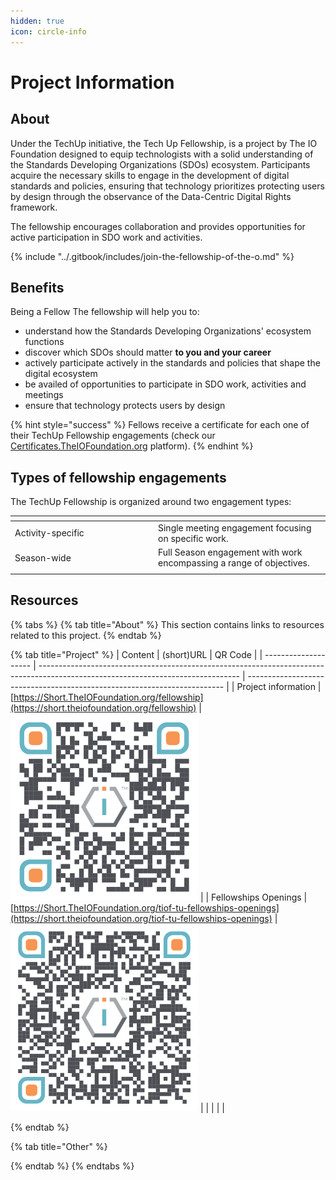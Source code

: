 ```yaml
---
hidden: true
icon: circle-info
---
```


# Project Information

## About

Under the TechUp initiative, the Tech Up Fellowship, is a project by The IO Foundation designed to equip technologists with a solid understanding of the Standards Developing Organizations (SDOs) ecosystem. Participants acquire the necessary skills to engage in the development of digital standards and policies, ensuring that technology prioritizes protecting users by design through the observance of the Data-Centric Digital Rights framework.

The fellowship encourages collaboration and provides opportunities for active participation in SDO work and activities.

{% include "../.gitbook/includes/join-the-fellowship-of-the-o.md" %}

## Benefits

Being a Fellow The fellowship will help you to:

* understand how the Standards Developing Organizations' ecosystem functions
* discover which SDOs should matter **to you and your career**
* actively participate actively in the standards and policies that shape the digital ecosystem
* be availed of opportunities to participate in SDO work, activities and meetings
* ensure that technology protects users by design

{% hint style="success" %}
Fellows receive a certificate for each one of their TechUp Fellowship engagements (check our [Certificates.TheIOFoundation.org](http://certificates.theiofoundation.org) platform).
{% endhint %}

## Types of fellowship engagements

The TechUp Fellowship is organized around two engagement types:

<table><thead><tr><th width="215"></th><th></th></tr></thead><tbody><tr><td>Activity-specific</td><td>Single meeting engagement focusing on specific work.</td></tr><tr><td>Season-wide</td><td>Full Season engagement with work encompassing a range of objectives. </td></tr><tr><td></td><td></td></tr></tbody></table>

## Resources

{% tabs %}
{% tab title="About" %}
This section contains links to resources related to this project.
{% endtab %}

{% tab title="Project" %}
| Content              | (short)URL                                                                                                                       | QR Code                                                                  |
| -------------------- | -------------------------------------------------------------------------------------------------------------------------------- | ------------------------------------------------------------------------ |
| Project information  | [https://Short.TheIOFoundation.org/fellowship](https://short.theiofoundation.org/fellowship)                                     | <img src="../.gitbook/assets/image (1).png" alt="" data-size="original"> |
| Fellowships Openings | [https://Short.TheIOFoundation.org/tiof-tu-fellowships-openings](https://short.theiofoundation.org/tiof-tu-fellowships-openings) | <img src="../.gitbook/assets/image.png" alt="" data-size="original">     |
|                      |                                                                                                                                  |                                                                          |


{% endtab %}

{% tab title="Other" %}

{% endtab %}
{% endtabs %}


